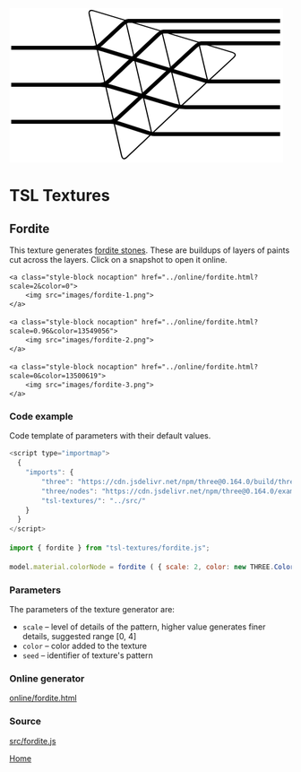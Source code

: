 <img class="logo" src="../assets/logo/logo.png">


# TSL Textures


## Fordite

This texture generates [fordite stones](https://en.wikipedia.org/wiki/Fordite).
These are buildups of layers of paints cut across the layers. Click on
a snapshot to open it online.

<p class="gallery">

	<a class="style-block nocaption" href="../online/fordite.html?scale=2&color=0">
		<img src="images/fordite-1.png">
	</a>

	<a class="style-block nocaption" href="../online/fordite.html?scale=0.96&color=13549056">
		<img src="images/fordite-2.png">
	</a>

	<a class="style-block nocaption" href="../online/fordite.html?scale=0&color=13500619">
		<img src="images/fordite-3.png">
	</a>

</p>


### Code example

Code template of parameters with their default values.

```js
<script type="importmap">
  {
	"imports": {
		"three": "https://cdn.jsdelivr.net/npm/three@0.164.0/build/three.module.js",
		"three/nodes": "https://cdn.jsdelivr.net/npm/three@0.164.0/examples/jsm/nodes/Nodes.js",
		"tsl-textures/": "../src/"
	}
  }
</script>
	
import { fordite } from "tsl-textures/fordite.js";

model.material.colorNode = fordite ( { scale: 2, color: new THREE.Color(0), seed: 0 } );

```


### Parameters

The parameters of the texture generator are:

* `scale` &ndash; level of details of the pattern, higher value generates finer details, suggested range [0, 4]
* `color` &ndash; color added to the texture
* `seed` &ndash; identifier of texture's pattern



### Online generator

[online/fordite.html](../online/fordite.html)


### Source

[src/fordite.js](https://github.com/boytchev/tsl-textures/blob/main/src/fordite.js)


		
<div class="footnote">
	<a href="./">Home</a>
</div>